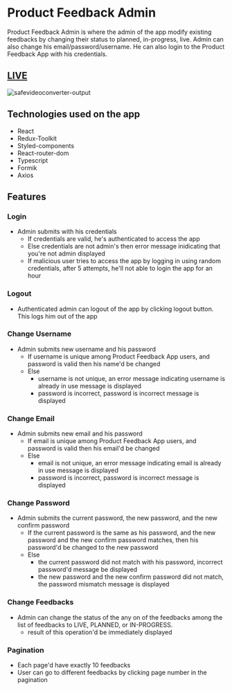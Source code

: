 # Product Feedback Admin 
Product Feedback Admin is where the admin of the app modify existing feedbacks by changing their status to planned, in-progress, live. Admin can also change his email/password/username. He can also login to the Product Feedback App with his credentials.

## [LIVE](https://product-feedback-admin.netlify.app/)

![safevideoconverter-output](https://user-images.githubusercontent.com/104018697/197340347-4ee0d771-f5db-4aea-9768-b945c6bbacf3.gif)


## Technologies used on the app
- React
- Redux-Toolkit
- Styled-components
- React-router-dom
- Typescript
- Formik
- Axios

## Features

### Login
- Admin submits with his credentials
  - If credentials are valid, he's authenticated to access the app
  - Else credentials are not admin's then error message inidicating that you're not admin displayed
  - If malicious user tries to access the app by logging in using random credentials, after 5 attempts, he'll not able to login the app for an hour

### Logout
- Authenticated admin can logout of the app by clicking logout button. This logs him out of the app

### Change Username
- Admin submits new username and his password
  - If username is unique among Product Feedback App users, and password is valid then
    his name'd be changed
  - Else 
    - username is not unique, an error message indicating username is already in use message is displayed  
    - password is incorrect, password is incorrect message is displayed
### Change Email
- Admin submits new email and his password
  - If email is unique among Product Feedback App users, and password is valid then
    his email'd be changed
  - Else 
    - email is not unique, an error message indicating email is already in use message is displayed  
    - password is incorrect, password is incorrect message is displayed
### Change Password
- Admin submits the current password, the new password, and the new confirm password
  - If the current password is the same as his password, and the new password and the new confirm password matches, then his password'd be changed to the new password
  - Else 
    - the current password did not match with his password, incorrect password'd message be displayed
    - the new password and the new confirm password did not match, the password mismatch message is displayed

### Change Feedbacks
- Admin can change the status of the any on of the feedbacks among the list of feedbacks to LIVE, PLANNED, or IN-PROGRESS.
  - result of this operation'd be immediately displayed 

### Pagination
- Each page'd have exactly 10 feedbacks
- User can go to different feedbacks by clicking page number in the pagination


